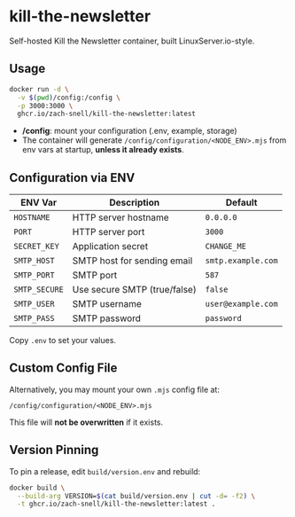 # kill-the-newsletter

Self-hosted Kill the Newsletter container, built LinuxServer.io-style.

## Usage

```bash
docker run -d \
  -v $(pwd)/config:/config \
  -p 3000:3000 \
  ghcr.io/zach-snell/kill-the-newsletter:latest
```

- **/config**: mount your configuration (.env, example, storage)
- The container will generate `/config/configuration/<NODE_ENV>.mjs` from env vars at startup, **unless it already exists**.

## Configuration via ENV

| ENV Var       | Description                  | Default            |
| ------------- | ---------------------------- | ------------------ |
| `HOSTNAME`    | HTTP server hostname         | `0.0.0.0`          |
| `PORT`        | HTTP server port             | `3000`             |
| `SECRET_KEY`  | Application secret           | `CHANGE_ME`        |
| `SMTP_HOST`   | SMTP host for sending email  | `smtp.example.com` |
| `SMTP_PORT`   | SMTP port                    | `587`              |
| `SMTP_SECURE` | Use secure SMTP (true/false) | `false`            |
| `SMTP_USER`   | SMTP username                | `user@example.com` |
| `SMTP_PASS`   | SMTP password                | `password`         |

Copy `.env` to set your values.

## Custom Config File

Alternatively, you may mount your own `.mjs` config file at:

```
/config/configuration/<NODE_ENV>.mjs
```

This file will **not be overwritten** if it exists.

## Version Pinning

To pin a release, edit `build/version.env` and rebuild:

```bash
docker build \
  --build-arg VERSION=$(cat build/version.env | cut -d= -f2) \
  -t ghcr.io/zach-snell/kill-the-newsletter:latest .
```